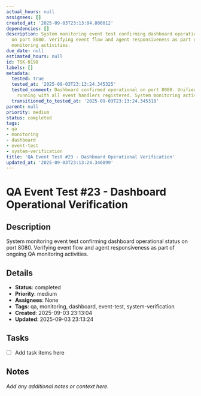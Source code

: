 ```yaml
---
actual_hours: null
assignees: []
created_at: '2025-09-03T23:13:04.806012'
dependencies: []
description: System monitoring event test confirming dashboard operational status
  on port 8080. Verifying event flow and agent responsiveness as part of ongoing QA
  monitoring activities.
due_date: null
estimated_hours: null
id: TSK-0190
labels: []
metadata:
  tested: true
  tested_at: '2025-09-03T23:13:24.345325'
  tested_comment: Dashboard confirmed operational on port 8080. Unified monitor daemon
    running with all event handlers registered. System monitoring active and responsive.
  transitioned_to_tested_at: '2025-09-03T23:13:24.345318'
parent: null
priority: medium
status: completed
tags:
- qa
- monitoring
- dashboard
- event-test
- system-verification
title: 'QA Event Test #23 - Dashboard Operational Verification'
updated_at: '2025-09-03T23:13:24.346099'
---
```


# QA Event Test #23 - Dashboard Operational Verification

## Description
System monitoring event test confirming dashboard operational status on port 8080. Verifying event flow and agent responsiveness as part of ongoing QA monitoring activities.

## Details
- **Status**: completed
- **Priority**: medium
- **Assignees**: None
- **Tags**: qa, monitoring, dashboard, event-test, system-verification
- **Created**: 2025-09-03 23:13:04
- **Updated**: 2025-09-03 23:13:24

## Tasks
- [ ] Add task items here

## Notes
_Add any additional notes or context here._
